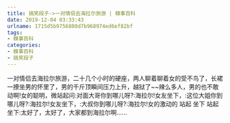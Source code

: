 ```yaml
---
title: 搞笑段子->一对情侣去海拉尔旅游 | 糗事百科
date: 2019-12-04 03:33:43
urlname: 1715d5b9756800d7b968974ed6ef82bf
tags: 
- 糗事百科
categories:
- 糗事百科
- 搞笑段子
---
```

一对情侣去海拉尔旅游，二十几个小时的硬座，两人聊着聊着女的受不鸟了，长裙一撩坐男的怀里了，男的千斤顶瞬间压力上升，越狱了~~辣么多人，男的也不敢动啊!女的聪明，微站起问:对面大哥你到哪儿呀?:海拉尔!女友坐下，:这位大姐你到哪儿呀?:海拉尔!女友坐下，:大叔你到哪儿呀?:海拉尔!女的激动的 站起 坐下 站起坐下:太好了，太好了，大家都到海拉尔啊……


